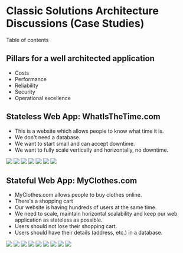 # Classic Solutions Architecture Discussions (Case Studies)

Table of contents

## Pillars for a well architected application

- Costs
- Performance
- Reliability
- Security
- Operational excellence

## Stateless Web App: WhatIsTheTime.com

- This is a website which allows people to know what time it is.
- We don't need a database.
- We want to start small and can accept downtime.
- We want to fully scale vertically and horizontally, no downtime.

![](https://github.com/aditya109/journey-aws-cloud-architect/raw/main/08-classic-solutions-architecture-discussions/assets/simple-solution-whattimeisitdotcom.svg)
![](https://github.com/aditya109/journey-aws-cloud-architect/raw/main/08-classic-solutions-architecture-discussions/assets/scaling-vertically-whattimeisitdotcom.svg)
![](https://github.com/aditya109/journey-aws-cloud-architect/raw/main/08-classic-solutions-architecture-discussions/assets/scaling-horizontally-whattimeisitdotcom.svg)
![](https://github.com/aditya109/journey-aws-cloud-architect/raw/main/08-classic-solutions-architecture-discussions/assets/scaling-horizontally-2-whattimeisitdotcom.svg)
![](https://github.com/aditya109/journey-aws-cloud-architect/raw/main/08-classic-solutions-architecture-discussions/assets/scaling-horizontally-3-whattimeisitdotcom.svg)
![](https://github.com/aditya109/journey-aws-cloud-architect/raw/main/08-classic-solutions-architecture-discussions/assets/scaling-horizontally-asg-whattimeisitdotcom.svg)
![](https://github.com/aditya109/journey-aws-cloud-architect/raw/main/08-classic-solutions-architecture-discussions/assets/scaling-horizontally-disaster-resilience-whattimeisitdotcom.svg)

## Stateful Web App: MyClothes.com

- MyClothes.com allows people to buy clothes online.
- There's a shopping cart
- Our website is having hundreds of users at the same time.
- We need to scale, maintain horizontal scalability and keep our web application as stateless as possible.
- Users should not lose their shopping cart.
- Users should have their details (address, etc.) in a database.

![](https://github.com/aditya109/journey-aws-cloud-architect/raw/main/08-classic-solutions-architecture-discussions/assets/simple-solution-myclothesdotcom.svg)
![](https://github.com/aditya109/journey-aws-cloud-architect/raw/main/08-classic-solutions-architecture-discussions/assets/session-affinity-myclothesdotcom.svg)
![](https://github.com/aditya109/journey-aws-cloud-architect/raw/main/08-classic-solutions-architecture-discussions/assets/client-side-user-cookies-plain-myclothesdotcom.svg)
![](https://github.com/aditya109/journey-aws-cloud-architect/raw/main/08-classic-solutions-architecture-discussions/assets/user-cookies-plain-myclothesdotcom.svg)
![](https://github.com/aditya109/journey-aws-cloud-architect/raw/main/08-classic-solutions-architecture-discussions/assets/server-sessions-myclothesdotcom.svg)
![](https://github.com/aditya109/journey-aws-cloud-architect/raw/main/08-classic-solutions-architecture-discussions/assets/persistent-storage-myclothesdotcom.svg)
![](https://github.com/aditya109/journey-aws-cloud-architect/raw/main/08-classic-solutions-architecture-discussions/assets/persistent-storage-scaling-reads-with-replication-myclothesdotcom.svg)
![](https://github.com/aditya109/journey-aws-cloud-architect/raw/main/08-classic-solutions-architecture-discussions/assets/persistent-storage-scaling-reads-with-write-thorough-cache-myclothesdotcom.svg)
![](https://raw.githubusercontent.com/aditya109/journey-aws-cloud-architect/main/08-classic-solutions-architecture-discussions/assets/security-and-disaster-recovery-myclothesdotcom.svg)

